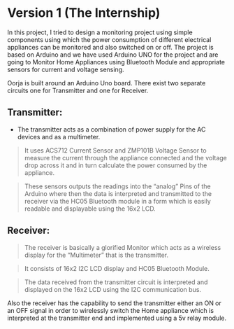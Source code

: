 # Version 1 (The Internship)

In this project, I tried to design a monitoring project using simple components using which the power consumption of different electrical appliances can be monitored and also switched on or off. The project is based on Arduino and we have used Arduino UNO for the project and are going to Monitor Home Appliances using Bluetooth Module and appropriate sensors for current and voltage sensing. 

Oorja is built around an Arduino Uno board. There exist two separate circuits one for Transmitter and one for Receiver.

## Transmitter:

- The transmitter acts as a combination of power supply for the AC devices and as a multimeter.

> It uses ACS712 Current Sensor and ZMP101B Voltage Sensor to measure the current through the appliance connected and the voltage drop across it and in turn calculate the power consumed by the appliance.

> These sensors outputs the readings into the “analog” Pins of the Arduino where then the data is interpreted and transmitted to the receiver via the HC05 Bluetooth module in a form which is easily readable and displayable using the 16x2 LCD.

## Receiver:

> The receiver is basically a glorified Monitor which acts as a wireless display for the “Multimeter” that is the transmitter.

> It consists of 16x2 I2C LCD display and HC05 Bluetooth Module.

> The data received from the transmitter circuit is interpreted and displayed on the 16x2 LCD using the I2C communication bus.


Also the receiver has the capability to send the transmitter either an ON or an OFF signal in order to wirelessly switch the Home appliance which is interpreted at the transmitter end and implemented using a 5v relay module.
